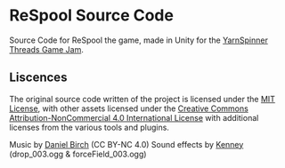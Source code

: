 # ReSpool Source Code

Source Code for ReSpool the game, made in Unity for the [YarnSpinner Threads Game Jam](https://itch.io/jam/yarn-spinner-2020).

## Liscences

The original source code written of the project is licensed under the [MIT License](LICENSE), with other assets licensed under the [Creative Commons Attribution-NonCommercial 4.0 International License](https://creativecommons.org/licenses/by-nc/4.0/) with additional licenses from the various tools and plugins.

Music by [Daniel Birch](https://freemusicarchive.org/music/Daniel_Birch/indigo/daniel-birch-indigo-strokes) (CC BY-NC 4.0)
Sound effects by [Kenney](https://www.kenney.nl/assets) (drop_003.ogg & forceField_003.ogg)
